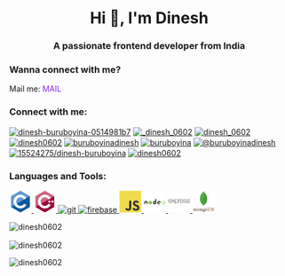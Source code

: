 <h1 align="center">Hi 👋, I'm Dinesh</h1>
<h3 align="center">A passionate frontend developer from India</h3>
<h3>Wanna connect with me?</h3>
<span>Mail me:</span>
<a href="mailto:buruboyinadinesh@gmail.com" style="text-decoration: none;color:blueviolet;">MAIL</a>

<h3 align="left">Connect with me:</h3>
<p align="left">
<a href="https://linkedin.com/in/dinesh-buruboyina-0514981b7" target="_blank"><img align="center" src="https://raw.githubusercontent.com/rahuldkjain/github-profile-readme-generator/master/src/images/icons/Social/linked-in-alt.svg" alt="dinesh-buruboyina-0514981b7" height="30" width="40" /></a>
<a href="https://instagram.com/_dinesh_0602" target="_blank"><img align="center" src="https://raw.githubusercontent.com/rahuldkjain/github-profile-readme-generator/master/src/images/icons/Social/instagram.svg" alt="_dinesh_0602" height="30" width="40" /></a>
<a href="https://www.codechef.com/users/dinesh_0602" target="_blank"><img align="center" src="https://cdn.jsdelivr.net/npm/simple-icons@3.1.0/icons/codechef.svg" alt="dinesh_0602" height="30" width="40" /></a>
<a href="https://codeforces.com/profile/dinesh0602" target="_blank"><img align="center" src="https://cdn.jsdelivr.net/npm/simple-icons@3.0.1/icons/codeforces.svg" alt="dinesh0602" height="30" width="40" /></a>
<a href="https://www.hackerrank.com/buruboyinadinesh" target="_blank"><img align="center" src="https://raw.githubusercontent.com/rahuldkjain/github-profile-readme-generator/master/src/images/icons/Social/hackerrank.svg" alt="buruboyinadinesh" height="30" width="40" /></a>
<a href="https://www.leetcode.com/buruboyina" target="_blank"><img align="center" src="https://raw.githubusercontent.com/rahuldkjain/github-profile-readme-generator/master/src/images/icons/Social/leet-code.svg" alt="buruboyina" height="30" width="40" /></a>
<a href="https://www.hackerearth.com/@buruboyinadinesh" target="_blank"><img align="center" src="https://raw.githubusercontent.com/rahuldkjain/github-profile-readme-generator/master/src/images/icons/Social/hackerearth.svg" alt="@buruboyinadinesh" height="30" width="40" /></a>
<a href="https://stackoverflow.com/users/15524275/dinesh-buruboyina" target="_blank"><img align="center" src="https://raw.githubusercontent.com/rahuldkjain/github-profile-readme-generator/master/src/images/icons/Social/stack-overflow.svg" alt="15524275/dinesh-buruboyina" height="30" width="40" /></a>
<a href="https://codepen.io/dinesh0602" target="_blank"><img align="center" src="https://raw.githubusercontent.com/rahuldkjain/github-profile-readme-generator/master/src/images/icons/Social/codepen.svg" alt="dinesh0602" height="30" width="40" /></a>
</p>

<h3 align="left">Languages and Tools:</h3>
<p align="left"> <a href="https://www.cprogramming.com/" target="_blank"> <img src="https://raw.githubusercontent.com/devicons/devicon/master/icons/c/c-original.svg" alt="c" width="40" height="40"/> </a> <a href="https://www.w3schools.com/cpp/" target="_blank"> <img src="https://raw.githubusercontent.com/devicons/devicon/master/icons/cplusplus/cplusplus-original.svg" alt="cplusplus" width="40" height="40"/> </a>  <a href="https://git-scm.com/" target="_blank"> <img src="https://www.vectorlogo.zone/logos/git-scm/git-scm-icon.svg" alt="git" width="40" height="40"/> </a>  <a href="https://firebase.google.com/" target="_blank"> <img src="https://www.vectorlogo.zone/logos/firebase/firebase-icon.svg" alt="firebase" width="40" height="40"/> </a><a href="https://developer.mozilla.org/en-US/docs/Web/JavaScript" target="_blank"> <img src="https://raw.githubusercontent.com/devicons/devicon/master/icons/javascript/javascript-original.svg" alt="javascript" width="40" height="40"/> </a> <a href="https://nodejs.org" target="_blank"> <img src="https://raw.githubusercontent.com/devicons/devicon/master/icons/nodejs/nodejs-original-wordmark.svg" alt="nodejs" width="40" height="40"/> </a>  <a href="https://expressjs.com" target="_blank"> <img src="https://raw.githubusercontent.com/devicons/devicon/master/icons/express/express-original-wordmark.svg" alt="express" width="40" height="40"/> </a><a href="https://www.mongodb.com/" target="_blank"> <img src="https://raw.githubusercontent.com/devicons/devicon/master/icons/mongodb/mongodb-original-wordmark.svg" alt="mongodb" width="40" height="40"/> </a></p>

<p><img align="left" src="https://github-readme-stats.vercel.app/api/top-langs?username=dinesh0602&show_icons=true&locale=en&layout=compact" alt="dinesh0602" /></p>
<br>
<p><img align="center" src="https://github-readme-stats.vercel.app/api?username=dinesh0602&show_icons=true&locale=en" alt="dinesh0602" /></p>
<p align="left"> <img src="https://komarev.com/ghpvc/?username=dinesh0602&label=Profile%20views&color=0e75b6&style=flat" alt="dinesh0602" /> </p>
